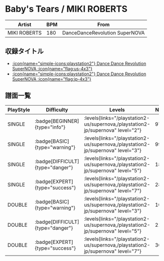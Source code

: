 # Baby's Tears / MIKI ROBERTS

|Artist|BPM|From|
|------|---|----|
|MIKI ROBERTS|180|DanceDanceRevolution SuperNOVA|

## 収録タイトル

- [:icon{name="simple-icons:playstation2"} Dance Dance Revolution SuperNOVA :icon{name="flag:us-4x3"}](/playstation2-us/supernova)
- [:icon{name="simple-icons:playstation2"} Dance Dance Revolution SuperNOVA :icon{name="flag:jp-4x3"}](/playstation2-jp/supernova)

## 譜面一覧

|PlayStyle|Difficulty|Levels|Notes|Movie|
|---------|----------|------|-----|-----|
|SINGLE| :badge[BEGINNER]{type="info"}| :levels{links="/playstation2-us/supernova,/playstation2-jp/supernova" level="2"}|97/0||
|SINGLE| :badge[BASIC]{type="warning"}| :levels{links="/playstation2-us/supernova,/playstation2-jp/supernova" level="3"}|99/2||
|SINGLE| :badge[DIFFICULT]{type="danger"}| :levels{links="/playstation2-us/supernova,/playstation2-jp/supernova" level="5"}|183/8||
|SINGLE| :badge[EXPERT]{type="success"}| :levels{links="/playstation2-us/supernova,/playstation2-jp/supernova" level="7"}|280/1||
|DOUBLE| :badge[BASIC]{type="warning"}| :levels{links="/playstation2-us/supernova,/playstation2-jp/supernova" level="3"}|109/0||
|DOUBLE| :badge[DIFFICULT]{type="danger"}| :levels{links="/playstation2-us/supernova,/playstation2-jp/supernova" level="5"}|211/5||
|DOUBLE| :badge[EXPERT]{type="success"}| :levels{links="/playstation2-us/supernova,/playstation2-jp/supernova" level="7"}|303/1||
